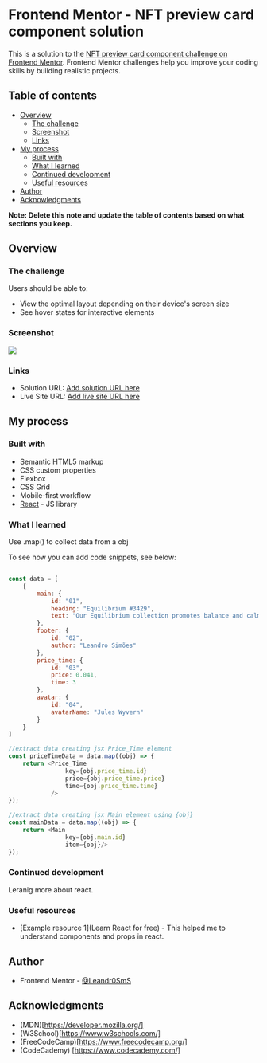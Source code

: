 # Frontend Mentor - NFT preview card component solution

This is a solution to the [NFT preview card component challenge on Frontend Mentor](https://www.frontendmentor.io/challenges/nft-preview-card-component-SbdUL_w0U). Frontend Mentor challenges help you improve your coding skills by building realistic projects. 

## Table of contents

- [Overview](#overview)
  - [The challenge](#the-challenge)
  - [Screenshot](#screenshot)
  - [Links](#links)
- [My process](#my-process)
  - [Built with](#built-with)
  - [What I learned](#what-i-learned)
  - [Continued development](#continued-development)
  - [Useful resources](#useful-resources)
- [Author](#author)
- [Acknowledgments](#acknowledgments)

**Note: Delete this note and update the table of contents based on what sections you keep.**

## Overview

### The challenge

Users should be able to:

- View the optimal layout depending on their device's screen size
- See hover states for interactive elements

### Screenshot

![](./screenshot.jpg)

### Links

- Solution URL: [Add solution URL here](https://your-solution-url.com)
- Live Site URL: [Add live site URL here](https://your-live-site-url.com)

## My process

### Built with

- Semantic HTML5 markup
- CSS custom properties
- Flexbox
- CSS Grid
- Mobile-first workflow
- [React](https://reactjs.org/) - JS library

### What I learned

Use .map() to collect data from a obj

To see how you can add code snippets, see below:

```js

const data = [
    {
        main: {
            id: "01",
            heading: "Equilibrium #3429",
            text: "Our Equilibrium collection promotes balance and calm.",
        },
        footer: {
            id: "02",
            author: "Leandro Simões"
        },
        price_time: {
            id: "03",
            price: 0.041,
            time: 3
        },
        avatar: {
            id: "04",
            avatarName: "Jules Wyvern"
        }
    }
]

//extract data creating jsx Price_Time element
const priceTimeData = data.map((obj) => {
    return <Price_Time 
                key={obj.price_time.id}
                price={obj.price_time.price}
                time={obj.price_time.time}    
            />
});

//extract data creating jsx Main element using {obj}
const mainData = data.map((obj) => {
    return <Main
                key={obj.main.id}
                item={obj}/>
});

```

### Continued development

Leranig more about react.

### Useful resources

- [Example resource 1](Learn React for free) - This helped me to understand components and props in react. 

## Author

- Frontend Mentor - [@Leandr0SmS](https://www.frontendmentor.io/profile/Leandr0SmS)

## Acknowledgments

- (MDN)[https://developer.mozilla.org/]
- (W3School)[https://www.w3schools.com/]
- (FreeCodeCamp)[https://www.freecodecamp.org/]
- (CodeCademy) [https://www.codecademy.com/]
